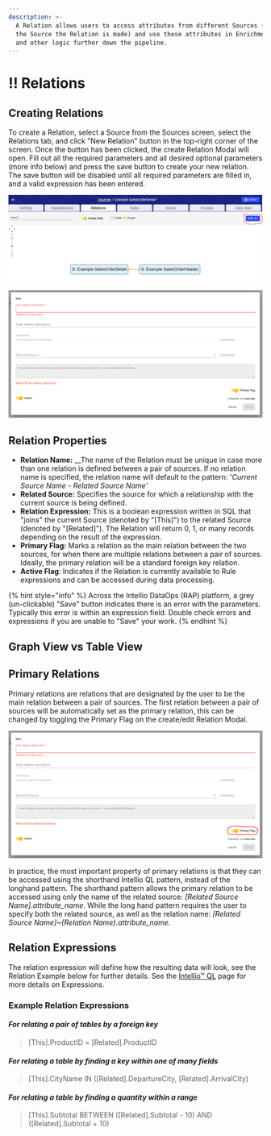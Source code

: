 ```yaml
---
description: >-
  A Relation allows users to access attributes from different Sources (within
  the Source the Relation is made) and use these attributes in Enrichment rules
  and other logic further down the pipeline.
---
```


# !! Relations

## Creating Relations

To create a Relation, select a Source from the Sources screen, select the Relations tab, and click "New Relation" button in the top-right corner of the screen. Once the button has been clicked, the create Relation Modal will open. Fill out all the required parameters and all desired optional parameters \(more info below\) and press the save button to create your new relation. The save button will be disabled until all required parameters are filled in, and a valid expression has been entered.

![New Relation Button](../../.gitbook/assets/image%20%28302%29.png)

![Create Relation Modal](../../.gitbook/assets/image%20%28298%29.png)

## Relation Properties

* **Relation Name:** __The name of the Relation must be unique in case more than one relation is defined between a pair of sources. If no relation name is specified, the relation name will default to the pattern: '_Current Source Name - Related Source Name'_
* **Related Source:** Specifies the source for which a relationship with the current source is being defined. 
* **Relation Expression:**  This is a boolean expression written in SQL that "joins" the current Source \(denoted by "\[This\]"\) to the related Source \(denoted by "\[Related\]"\). The Relation will return 0, 1, or many records depending on the result of the expression. 
* **Primary Flag:** Marks a relation as the main relation between the two sources, for when there are multiple relations between a pair of sources. Ideally, the primary relation will be a standard foreign key relation.
* **Active Flag**: Indicates if the Relation is currently available to Rule expressions and can be accessed during data processing.

{% hint style="info" %}
Across the Intellio DataOps \(RAP\) platform, a grey \(un-clickable\) "Save" button indicates there is an error with the parameters. Typically this error is within an expression field. Double check errors and expressions if you are unable to "Save" your work.
{% endhint %}

## Graph View vs Table View



## Primary Relations

Primary relations are relations that are designated by the user to be the main relation between a pair of sources.  The first relation between a pair of sources will be automatically set as the primary relation, this can be changed by toggling the Primary Flag on the create/edit Relation Modal. 

![Primary Flog Toggle circled at the bottom right](../../.gitbook/assets/image%20%28299%29.png)

In practice, the most important property of primary relations is that they can be accessed using the shorthand Intellio QL pattern, instead of the longhand pattern. The shorthand pattern allows the primary relation to be accessed using only the name of the related source: _\[Related Source Name\].attribute\_name_. While the long hand pattern requires the user to specify both the related source, as well as the relation name: _\[Related Source Name\]~{Relation Name}.attribute\_name._

## Relation Expressions

The relation expression will define how the resulting data will look, see the Relation Example below for further details. See the [Intellio™ QL](https://app.gitbook.com/@intellio/s/dataops/v/master/configuring-the-data-integration-process/expressions) page for more details on Expressions.

### Example Relation Expressions

#### _For relating a pair of tables by a foreign key_

> \[This\].ProductID = \[Related\].ProductID

#### _For relating a table by finding a key within one of many fields_

> \[This\].CityName IN \(\[Related\].DepartureCity, \[Related\].ArrivalCity\)

#### _For relating a table by finding a quantity within a range_

> \[This\].Subtotal BETWEEN \(\[Related\].Subtotal - 10\) AND \(\[Related\].Subtotal + 10\)

